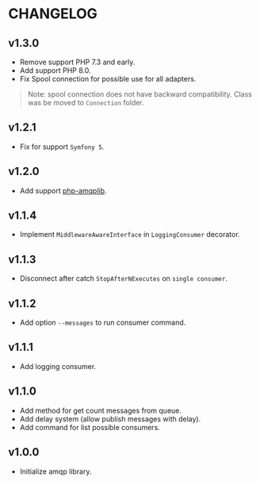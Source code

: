 CHANGELOG
=========

v1.3.0
------

* Remove support PHP 7.3 and early.
* Add support PHP 8.0.
* Fix Spool connection for possible use for all adapters.

> Note: spool connection does not have backward compatibility. Class was be moved to `Connection` folder. 

v1.2.1
------

* Fix for support `Symfony 5`.

v1.2.0
------

* Add support [php-amqplib](https://github.com/php-amqplib/php-amqplib).

v1.1.4
------

* Implement `MiddlewareAwareInterface` in `LoggingConsumer` decorator.

v1.1.3
------

* Disconnect after catch `StopAfterNExecutes` on `single consumer`.

v1.1.2
--------

* Add option `--messages` to run consumer command.

v1.1.1
--------

* Add logging consumer.

v1.1.0
--------

* Add method for get count messages from queue.
* Add delay system (allow publish messages with delay).
* Add command for list possible consumers.

v1.0.0
------

* Initialize amqp library.
